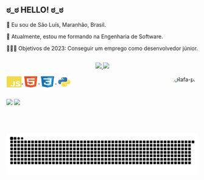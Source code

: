 ##                       ಠ_ಠ HELLO! ಠ_ಠ


🏡 Eu sou de São Luís, Maranhão, Brasil.

📒 Atualmente, estou me formando na Engenharia de Software.

👨🏻‍💻 Objetivos de 2023: Conseguir um emprego como desenvolvedor júnior.

##

<div align="center">
  <a href="https://github.com/The-P-P">
  <img height="180em" src="https://github-readme-stats.vercel.app/api?username=The-P-P&show_icons=true&theme=ocean_dark&include_all_commits=true&count_private=true"/>
  <img height="180em" src="https://github-readme-stats.vercel.app/api/top-langs/?username=The-P-P&layout=compact&langs_count=7&theme=ocean_dark"/>
</div>
<div style="display: inline_block"><br>
  <img align="center" alt="Rafa-Js" height="30" width="40" src="https://raw.githubusercontent.com/devicons/devicon/master/icons/javascript/javascript-plain.svg">
  <img align="center" alt="Rafa-HTML" height="30" width="40" src="https://raw.githubusercontent.com/devicons/devicon/master/icons/html5/html5-original.svg">
  <img align="center" alt="Rafa-CSS" height="30" width="40" src="https://raw.githubusercontent.com/devicons/devicon/master/icons/css3/css3-original.svg">
  <img align="center" alt="Rafa-Python" height="30" width="40" src="https://raw.githubusercontent.com/devicons/devicon/master/icons/python/python-original.svg">
  <img align="right" alt="Rafa-pic" height="150" style="border-radius:50px;" src="https://cdn.discordapp.com/attachments/401821309471817745/1051335735321567302/jake-lofi.gif">
</div>

##

<div>
  <a href="https://discord.gg/wnz8T8gHRT" target="_blank"><img src="https://img.shields.io/badge/Discord-7289DA?style=for-the-badge&logo=discord&logoColor=white" target="_blank"></a> 
  <a href="https://www.linkedin.com/in/pedro-amorim-488274215/" target="_blank"><img src="https://img.shields.io/badge/-LinkedIn-%230077B5?style=for-the-badge&logo=linkedin&logoColor=white" target="_blank"></a>
  
  ![Snake animation](https://github.com/The-P-P/The-P-P/blob/output/github-contribution-grid-snake.svg)
</div>
  
 ##

